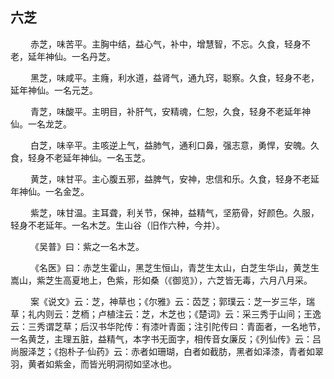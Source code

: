 ## 六芝
<p>&emsp;&emsp;
赤芝，味苦平。主胸中结，益心气，补中，增慧智，不忘。久食，轻身不老，延年神仙。一名丹芝。
</p>
<p>&emsp;&emsp;
黑芝，味咸平。主癃，利水道，益肾气，通九窍，聪察。久食，轻身不老，延年神仙。一名元芝。
</p>
<p>&emsp;&emsp;
青芝，味酸平。主明目，补肝气，安精魂，仁恕，久食，轻身不老延年神仙。一名龙芝。
</p>
<p>&emsp;&emsp;
白芝，味辛平。主咳逆上气，益肺气，通利口鼻，强志意，勇悍，安魄。久食，轻身不老延年神仙。一名玉芝。
</p>
<p>&emsp;&emsp;
黄芝，味甘平。主心腹五邪，益脾气，安神，忠信和乐。久食，轻身不老延年神仙。一名金芝。
</p>
<p>&emsp;&emsp;
紫芝，味甘温。主耳聋，利关节，保神，益精气，坚筋骨，好颜色。久服，轻身不老延年。一名木芝。生山谷（旧作六种，今并）。
</p>
<p>&emsp;&emsp;
《吴普》曰：紫之一名木芝。
</p>
<p>&emsp;&emsp;
《名医》曰：赤芝生霍山，黑芝生恒山，青芝生太山，白芝生华山，黄芝生嵩山，紫芝生高夏地上，色紫，形如桑（《御览》），六芝皆无毒，六月八月采。
</p>
<p>&emsp;&emsp;
案《说文》云：芝，神草也；《尔雅》云：苬芝；郭璞云：芝一岁三华，瑞草；礼内则云：芝栭；卢植注云：芝，木芝也；《楚词》云：采三秀于山间；王逸云：三秀谓芝草；后汉书华陀传：有漆叶青面；注引陀传曰：青面者，一名地节，一名黄芝，主理五脏，益精气，本字书无面字，相传音女廉反；《列仙传》云：吕尚服泽芝；《抱朴子·仙药》云：赤者如珊瑚，白者如截肪，黑者如泽漆，青者如翠羽，黄者如紫金，而皆光明洞彻如坚冰也。
</p>